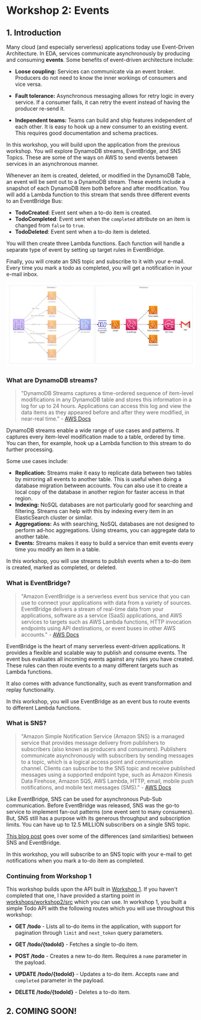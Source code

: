 # Workshop 2: Events

## 1. Introduction

Many cloud (and especially serverless) applications today use Event-Driven Architecture. In EDA, services communicate asynchronously by producing and consuming **events**. Some benefits of event-driven architecture include:

- **Loose coupling:** Services can communicate via an event broker. Producers do not need to know the inner workings of consumers and vice versa.

- **Fault tolerance:** Asynchronous messaging allows for retry logic in every service. If a consumer fails, it can retry the event instead of having the producer re-send it.

- **Independent teams:** Teams can build and ship features independent of each other. It is easy to hook up a new consumer to an existing event. This requires good documentation and schema practices.

In this workshop, you will build upon the application from the previous workshop. You will explore DynamoDB streams, EventBridge, and SNS Topics. These are some of the ways on AWS to send events between services in an asynchronous manner.

Whenever an item is created, deleted, or modified in the DynamoDB Table, an event will be sent out to a DynamoDB stream. These events include a snapshot of each DynamoDB item both before and after modification. You will add a Lambda function to this stream that sends three different events to an EventBridge Bus:

- **TodoCreated**: Event sent when a to-do item is created.
- **TodoCompleted**: Event sent when the `completed` attribute on an item is changed from `false` to `true`.
- **TodoDeleted**: Event sent when a to-do item is deleted.

You will then create three Lambda functions. Each function will handle a separate type of event by setting up target rules in EventBridge.

Finally, you will create an SNS topic and subscribe to it with your e-mail. Every time you mark a todo as completed, you will get a notification in your e-mail inbox.

![Workshop 2 Diagram](workshop2.diagram.png)

### What are DynamoDB streams?

> "DynamoDB Streams captures a time-ordered sequence of item-level modifications in any DynamoDB table and stores this information in a log for up to 24 hours. Applications can access this log and view the data items as they appeared before and after they were modified, in near-real time." - [AWS Docs](https://docs.aws.amazon.com/amazondynamodb/latest/developerguide/Streams.html)

DynamoDB streams enable a wide range of use cases and patterns. It captures every item-level modification made to a table, ordered by time. You can then, for example, hook up a Lambda function to this stream to do further processing.

Some use cases include:

- **Replication:** Streams make it easy to replicate data between two tables by mirroring all events to another table. This is useful when doing a database migration between accounts. You can also use it to create a local copy of the database in another region for faster access in that region.
- **Indexing:** NoSQL databases are not particularly good for searching and filtering. Streams can help with this by indexing every item in an ElasticSearch cluster or similar.
- **Aggregations:** As with searching, NoSQL databases are not designed to perform ad-hoc aggregations. Using streams, you can aggregate data to another table.
- **Events:** Streams makes it easy to build a service than emit events every time you modify an item in a table.

In this workshop, you will use streams to publish events when a to-do item is created, marked as completed, or deleted.

### What is EventBridge?

> "Amazon EventBridge is a serverless event bus service that you can use to connect your applications with data from a variety of sources. EventBridge delivers a stream of real-time data from your applications, software as a service (SaaS) applications, and AWS services to targets such as AWS Lambda functions, HTTP invocation endpoints using API destinations, or event buses in other AWS accounts." - [AWS Docs](https://docs.aws.amazon.com/eventbridge/latest/userguide/eb-what-is.html)

EventBridge is the heart of many serverless event-driven applications. It provides a flexible and scalable way to publish and consume events. The event bus evaluates all incoming events against any rules you have created. These rules can then route events to a many different targets such as Lambda functions.

It also comes with advance functionality, such as event transformation and replay functionality.

In this workshop, you will use EventBridge as an event bus to route events to different Lambda functions.

### What is SNS?

> "Amazon Simple Notification Service (Amazon SNS) is a managed service that provides message delivery from publishers to subscribers (also known as producers and consumers). Publishers communicate asynchronously with subscribers by sending messages to a topic, which is a logical access point and communication channel. Clients can subscribe to the SNS topic and receive published messages using a supported endpoint type, such as Amazon Kinesis Data Firehose, Amazon SQS, AWS Lambda, HTTP, email, mobile push notifications, and mobile text messages (SMS)." - [AWS Docs](https://docs.aws.amazon.com/sns/latest/dg/welcome.html)

Like EventBridge, SNS can be used for asynchronous Pub-Sub communication. Before EventBridge was released, SNS was the go-to service to implement fan-out patterns (one event sent to many consumers). But, SNS still has a purpose with its generous throughput and subscription limits. You can have up to 12.5 MILLION subscribers on a single SNS topic.

[This blog post](https://medium.com/awesome-cloud/aws-difference-between-amazon-eventbridge-and-amazon-sns-comparison-aws-eventbridge-vs-aws-sns-46708bf5313) goes over some of the differences (and similarities) between SNS and EventBridge.

In this workshop, you will subscribe to an SNS topic with your e-mail to get notifications when you mark a to-do item as completed.

### Continuing from Workshop 1

This workshop builds upon the API built in [Workshop 1](../workshop1/README.md). If you haven't completed that one, I have provided a starting point in [workshops/workshop2/src](./src/) which you can use. In workshop 1, you built a simple Todo API with the following routes which you will use throughout this workshop:

- **GET /todo** - Lists all to-do items in the application, with support for pagination through `limit` and `next_token` query parameters.

- **GET /todo/{todoId}** - Fetches a single to-do item.

- **POST /todo** - Creates a new to-do item. Requires a `name` parameter in the payload.

- **UPDATE /todo/{todoId}** - Updates a to-do item. Accepts `name` and `completed` parameter in the payload.

- **DELETE /todo/{todoId}** - Deletes a to-do item.

## 2. COMING SOON!
